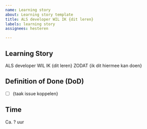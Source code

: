 ```yaml
---
name: Learning story
about: Learning story template
title: ALS developer WIL IK {dit leren}
labels: learning story
assignees: hesteren

---
```


## Learning Story
ALS developer WIL IK {dit leren} ZODAT {ik dit hiermee kan doen}

## Definition of Done (DoD)
- [ ] {taak issue koppelen}

## Time
Ca. ? uur
